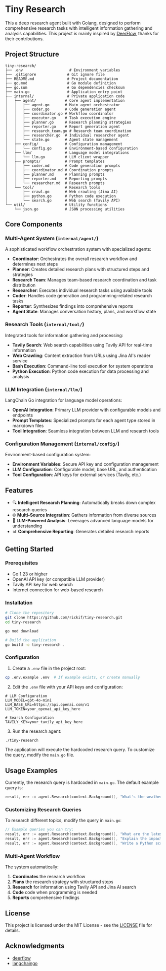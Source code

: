 # Tiny Research

This a deep research agent built with Golang, designed to perform comprehensive research tasks with intelligent information gathering and analysis capabilities. This project is mainly inspired by [DeerFlow](https://github.com/bytedance/deer-flow), thanks for their contributions.

## Project Structure

```
tiny-research/
├── .env                     # Environment variables
├── .gitignore              # Git ignore file
├── README.md               # Project documentation
├── go.mod                  # Go module definition
├── go.sum                  # Go dependencies checksum
├── main.go                 # Application entry point
├── internal/               # Private application code
│   ├── agent/             # Core agent implementation
│   │   ├── agent.go       # Main agent orchestrator
│   │   ├── coder.go       # Code generation agent
│   │   ├── coordinator.go # Workflow coordinator
│   │   ├── executor.go    # Task execution engine
│   │   ├── planner.go     # Research planning strategies
│   │   ├── reporter.go    # Report generation agent
│   │   ├── research_team.go # Research team coordination
│   │   ├── researcher.go  # Individual researcher agent
│   │   └── state.go       # Agent state management
│   ├── config/            # Configuration management
│   │   └── config.go      # Environment-based configuration
│   ├── llm/               # Language model integrations
│   │   └── llm.go         # LLM client wrapper
│   ├── prompts/           # Prompt templates
│   │   ├── coder.md       # Code generation prompts
│   │   ├── coordinator.md # Coordination prompts
│   │   ├── planner.md     # Planning prompts
│   │   ├── reporter.md    # Reporting prompts
│   │   └── researcher.md  # Research prompts
│   └── tool/              # Research tools
│       ├── crawl.go       # Web crawling (Jina AI)
│       ├── python.go      # Python code execution
│       └── search.go      # Web search (Tavily API)
└── util/                  # Utility functions
    └── json.go            # JSON processing utilities
```

## Core Components

### Multi-Agent System (`internal/agent/`)
A sophisticated workflow orchestration system with specialized agents:
- **Coordinator**: Orchestrates the overall research workflow and determines next steps
- **Planner**: Creates detailed research plans with structured steps and strategies
- **Research Team**: Manages team-based research coordination and task distribution
- **Researcher**: Executes individual research tasks using available tools
- **Coder**: Handles code generation and programming-related research tasks
- **Reporter**: Synthesizes findings into comprehensive reports
- **Agent State**: Manages conversation history, plans, and workflow state

### Research Tools (`internal/tool/`)
Integrated tools for information gathering and processing:
- **Tavily Search**: Web search capabilities using Tavily API for real-time information
- **Web Crawling**: Content extraction from URLs using Jina AI's reader service
- **Bash Execution**: Command-line tool execution for system operations
- **Python Execution**: Python code execution for data processing and analysis

### LLM Integration (`internal/llm/`)
LangChain Go integration for language model operations:
- **OpenAI Integration**: Primary LLM provider with configurable models and endpoints
- **Prompt Templates**: Specialized prompts for each agent type stored in markdown files
- **Tool Integration**: Seamless integration between LLM and research tools

### Configuration Management (`internal/config/`)
Environment-based configuration system:
- **Environment Variables**: Secure API key and configuration management
- **LLM Configuration**: Configurable model, base URL, and authentication
- **Tool Configuration**: API keys for external services (Tavily, etc.)

## Features

- 🔍 **Intelligent Research Planning**: Automatically breaks down complex research queries
- 🌐 **Multi-Source Integration**: Gathers information from diverse sources
- 🧠 **LLM-Powered Analysis**: Leverages advanced language models for understanding
- 📊 **Comprehensive Reporting**: Generates detailed research reports

## Getting Started

### Prerequisites
- Go 1.23 or higher
- OpenAI API key (or compatible LLM provider)
- Tavily API key for web search
- Internet connection for web-based research

### Installation

```bash
# Clone the repository
git clone https://github.com/rickif/tiny-research.git
cd tiny-research

go mod download

# Build the application
go build -o tiny-research .
```

### Configuration

1. Create a `.env` file in the project root:
```bash
cp .env.example .env  # If example exists, or create manually
```

2. Edit the `.env` file with your API keys and configuration:
```env
# LLM Configuration
LLM_MODEL=gpt-4o-mini
LLM_BASE_URL=https://api.openai.com/v1
LLM_TOKEN=your_openai_api_key_here

# Search Configuration
TAVILY_KEY=your_tavily_api_key_here
```

3. Run the research agent:
```bash
./tiny-research
```

The application will execute the hardcoded research query. To customize the query, modify the `main.go` file.

## Usage Examples

Currently, the research query is hardcoded in `main.go`. The default example query is:

```go
result, err := agent.Research(context.Background(), "What's the weather like in Chengdu today?")
```

### Customizing Research Queries

To research different topics, modify the query in `main.go`:

```go
// Example queries you can try:
result, err := agent.Research(context.Background(), "What are the latest developments in quantum computing?")
result, err := agent.Research(context.Background(), "Explain the impact of AI on healthcare")
result, err := agent.Research(context.Background(), "Write a Python script to analyze stock market data")
```

### Multi-Agent Workflow

The system automatically:
1. **Coordinates** the research workflow
2. **Plans** the research strategy with structured steps
3. **Research** for information using Tavily API and Jina AI search
4. **Code** code when programming is needed
5. **Reports** comprehensive findings

## License

This project is licensed under the MIT License - see the [LICENSE](LICENSE) file for details.

## Acknowledgments

- [deerflow](https://github.com/bytedance/deer-flow)
- [langchaingo](https://github.com/tmc/langchaingo)